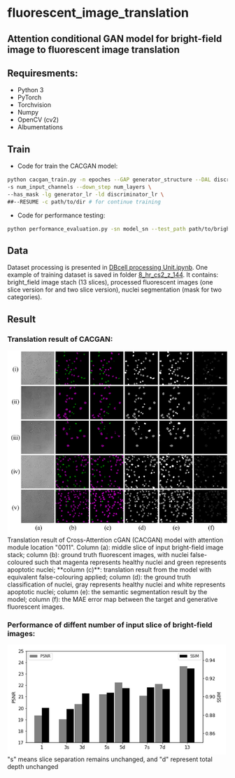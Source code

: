 # fluorescent_image_translation
Attention conditional GAN model for bright-field image to fluorescent image translation
---

## Requiresments:
* Python 3
* PyTorch
* Torchvision
* Numpy
* OpenCV (cv2)
* Albumentations

## Train
- Code for train the CACGAN model:
```bash
python cacgan_train.py -n epoches --GAP generator_structure --DAL discriminator_structure --out_slice num_output_channels \
-s num_input_channels --down_step num_layers \
--has_mask -lg generator_lr -ld discriminator_lr \
##--RESUME -c path/to/dir # for continue training
```

* Code for performance testing:
```bash
python performance_evaluation.py -sn model_sn --test_path path/to/bright_field_images --Destination path/to/saving_folder -bs batch_size
```

## Data
Dataset processing is presented in [DBcell processing Unit.ipynb](https://github.com/SpikeRXWong/fluorescent_image_translation/blob/main/DBcell%20processing%20Unit.ipynb). One example of training dataset is saved in folder [8_hr_cs2_z_144](https://github.com/SpikeRXWong/fluorescent_image_translation/tree/main/Image/8_hr_cs2_z_144). It contains: bright_field image stach (13 slices), processed fluorescent images (one slice version for and two slice version), nuclei segmentation (mask for two categories).



## Result

### Translation result of CACGAN:
<img src="Image/sample_image/cacgan0011_r_5_8_l.png" width="750">
Translation result of Cross-Attention cGAN (CACGAN) model with attention module location "0011". Column (a): middle slice of input bright-field image stack; column (b): ground truth fluorescent images, with nuclei false-coloured such that magenta represents healthy nuclei and green represents apoptotic nuclei; **column (c)**: translation result from the model with equivalent false-colouring applied; column (d): the ground truth classification of nuclei, gray represents healthy nuclei and white represents apoptotic nuclei; column (e): the semantic segmentation result by the model; column (f): the MAE error map between the target and generative fluorescent images.

### Performance of diffent number of input slice of bright-field images:
<img src="Image/sample_image/slicespsnrssim.png" width="500">
"s" means slice separation remains unchanged, and "d" represent total depth unchanged
